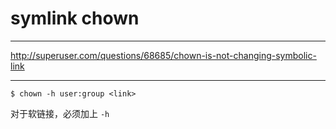 # symlink chown

---

http://superuser.com/questions/68685/chown-is-not-changing-symbolic-link<Paste>

---

```
$ chown -h user:group <link>
```

对于软链接，必须加上 `-h`
